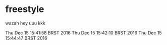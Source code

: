# freestyle
wazah
hey
uuu
kkk


Thu Dec 15 15:41:58 BRST 2016
Thu Dec 15 15:42:10 BRST 2016
Thu Dec 15 15:44:47 BRST 2016
